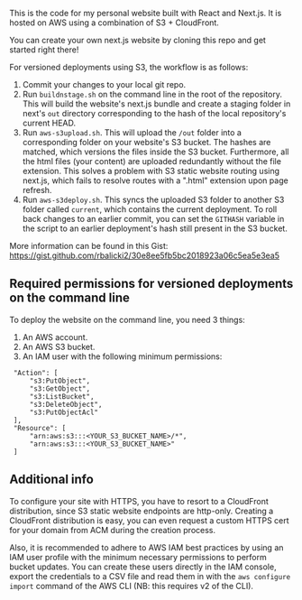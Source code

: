 This is the code for my personal website built with React and Next.js. It is hosted on AWS using a combination of S3 + CloudFront. 

You can create your own next.js website by cloning this repo and get started right there!

For versioned deployments using S3, the workflow is as follows:

1. Commit your changes to your local git repo.
2. Run `buildnstage.sh` on the command line in the root of the repository. This will build the website's next.js bundle and create a staging folder in next's `out` directory corresponding to the hash of the local repository's current HEAD.
3. Run `aws-s3upload.sh`. This will upload the `/out` folder into a corresponding folder on your website's S3 bucket. The hashes are matched, which versions the 
files inside the S3 bucket. Furthermore, all the html files (your content) are uploaded redundantly without the file extension. This solves a problem with S3 static 
website routing using next.js, which fails to resolve routes with a ".html" extension upon page refresh. 
4. Run `aws-s3deploy.sh`. This syncs the uploaded S3 folder to another S3 folder called `current`, which contains the current deployment. To roll back changes to an earlier commit, you can set the `GITHASH` variable in the script to an earlier deployment's hash still present in the S3 bucket.

More information can be found in this Gist: https://gist.github.com/rbalicki2/30e8ee5fb5bc2018923a06c5ea5e3ea5

## Required permissions for versioned deployments on the command line

To deploy the website on the command line, you need 3 things:

 1. An AWS account.
 2. An AWS S3 bucket.
 3. An IAM user with the following minimum permissions:
 ```
  "Action": [
      "s3:PutObject",
      "s3:GetObject",
      "s3:ListBucket",
      "s3:DeleteObject",
      "s3:PutObjectAcl"
  ],
  "Resource": [
      "arn:aws:s3:::<YOUR_S3_BUCKET_NAME>/*",
      "arn:aws:s3:::<YOUR_S3_BUCKET_NAME>"
  ]
  ```

## Additional info

To configure your site with HTTPS, you have to resort to a CloudFront distribution, since S3 static website endpoints are http-only. Creating a CloudFront distribution is easy, you can even request a custom HTTPS cert for your domain from ACM during the creation process.

Also, it is recommended to adhere to AWS IAM best practices by using an IAM user profile with the minimum necessary permissions to perform bucket updates. You can create these users directly in the IAM console, export the credentials to a CSV file and read them in with the `aws configure import` command of the AWS CLI (NB: this requires v2 of the CLI).
